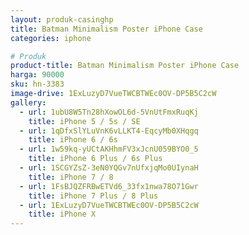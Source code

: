 ```yaml
---
layout: produk-casinghp
title: Batman Minimalism Poster iPhone Case
categories: iphone

# Produk
product-title: Batman Minimalism Poster iPhone Case
harga: 90000
sku: hn-3383
image-drive: 1ExLuzyD7VueTWCBTWEc0OV-DP5B5C2cW
gallery:
  - url: 1ubU8W5Tn28hXowOL6d-5VnUtFmxRuqKj
    title: iPhone 5 / 5s / SE
  - url: 1qDfxSlYLuVnK6vLLKT4-EqcyMb0XHqgq
    title: iPhone 6 / 6s
  - url: 1w59kq-yUCtAKHhmFV3xJcnU059BYO0_5
    title: iPhone 6 Plus / 6s Plus
  - url: 1SCGYZsZ-3eN0YQGv7nUfxjqMo0UIynaH
    title: iPhone 7 / 8
  - url: 1FsBJQZFRBwETVd6_33fx1nwa78O71Gwr
    title: iPhone 7 Plus / 8 Plus
  - url: 1ExLuzyD7VueTWCBTWEc0OV-DP5B5C2cW
    title: iPhone X
---
```


